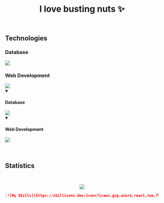 <h1 align="center">I love busting nuts ✨</h1>
<br>
<h2>Technologies</h2>
<h3>Database</h3>
<img src="https://skillicons.dev/icons?i=mysql"/>
<br>
<h3>Web Development</h3>
<img src="https://skillicons.dev/icons?i=html,css,js,nodejs"/>
<br>
<details open>
 <summary><h4>Database</h4></summary>
 <img src="https://skillicons.dev/icons?i=mysql"/>
</details>
<details open>
 <summary><h4>Web Development</h4></summary>
 <img src="https://skillicons.dev/icons?i=html,css,js,nodejs"/>
</details>
<br><br>
 <h2>Statistics</h2><br>
<div align="center">
 

![](http://github-profile-summary-cards.vercel.app/api/cards/profile-details?username=deltagamingch&theme=tokyonight)

```md
[![My Skills](https://skillicons.dev/icons?i=aws,gcp,azure,react,vue,flutter&perline=3)](https://skillicons.dev)
```
